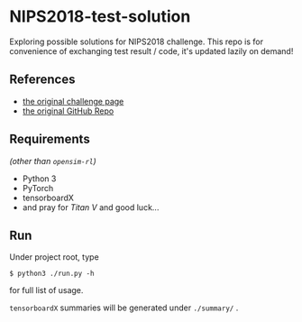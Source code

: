 # NIPS2018-test-solution

Exploring possible solutions for NIPS2018 challenge. This repo is for convenience of exchanging test result / code, it's updated lazily on demand!  

## References

- [the original challenge page](https://www.crowdai.org/challenges/nips-2018-ai-for-prosthetics-challenge)
- [the original GitHub Repo](https://github.com/stanfordnmbl/osim-rl)

## Requirements

*(other than `opensim-rl`)*

- Python 3
- PyTorch
- tensorboardX
- and pray for *Titan V* and good luck...

## Run

Under project root, type  

```
$ python3 ./run.py -h
```

for full list of usage.  

`tensorboardX` summaries will be generated under `./summary/` .  

